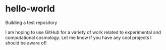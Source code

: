 # hello-world
Building a test repository

I am hoping to use GitHub for a variety of work related to experimental and computational cosmology. Let me know if you have any cool projects I should be aware of!
